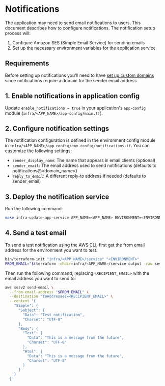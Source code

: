 # Notifications

The application may need to send email notifications to users. This document describes how to configure notifications. The notification setup process will:

1. Configure Amazon SES (Simple Email Service) for sending emails
2. Set up the necessary environment variables for the application service

## Requirements

Before setting up notifications you'll need to have [set up custom domains](/docs/infra/custom-domains.md) since notifications require a domain for the sender email address.

## 1. Enable notifications in application config

Update `enable_notifications = true` in your application's `app-config` module (`infra/<APP_NAME>/app-config/main.tf`).

## 2. Configure notification settings

The notification configuration is defined in the environment config module in `infra/<APP_NAME>/app-config/env-config/notifications.tf`. You can customize the following settings:

- `sender_display_name`: The name that appears in email clients (optional)
- `sender_email`: The email address used to send notifications (defaults to notifications@<domain_name>)
- `reply_to_email`: A different reply-to address if needed (defaults to sender_email)

## 3. Deploy the notification service

Run the following command:

```bash
make infra-update-app-service APP_NAME=<APP_NAME> ENVIRONMENT=<ENVIRONMENT>
```

## 4. Send a test email

To send a test notification using the AWS CLI, first get the from email address for the environment you want to test.

```bash
bin/terraform-init "infra/<APP_NAME>/service" "<ENVIRONMENT>"
FROM_EMAIL="$(terraform -chdir=infra/<APP_NAME>/service output -raw ses_from_email)"
```

Then run the following command, replacing `<RECIPIENT_EMAIL>` with the email address you want to send to:

```bash
aws sesv2 send-email \
  --from-email-address "$FROM_EMAIL" \
  --destination "ToAddresses=<RECIPIENT_EMAIL>" \
  --content '{
    "Simple": {
      "Subject": {
        "Data": "Test notification",
        "Charset": "UTF-8"
      },
      "Body": {
        "Text": {
          "Data": "This is a message from the future",
          "Charset": "UTF-8"
        },
        "Html": {
          "Data": "This is a message from the future",
          "Charset": "UTF-8"
        }
      }
    }
  }'
```
